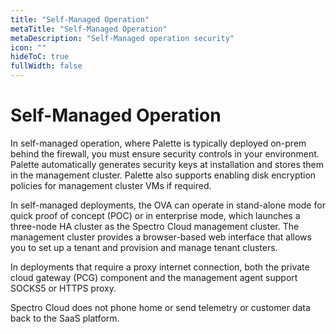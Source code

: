 ```yaml
---
title: "Self-Managed Operation"
metaTitle: "Self-Managed Operation"
metaDescription: "Self-Managed operation security"
icon: ""
hideToC: true
fullWidth: false
---
```


# Self-Managed Operation

In self-managed operation, where Palette is typically deployed on-prem behind the firewall, you must ensure security controls in your environment. Palette automatically generates security keys at installation and stores them in the management cluster. Palette also supports enabling disk encryption policies for management cluster VMs if required.   

In self-managed deployments, the OVA can operate in stand-alone mode for quick proof of concept (POC) or in enterprise mode, which launches a three-node HA cluster as the Spectro Cloud management cluster. The management cluster provides a browser-based web interface that allows you to set up a tenant and provision and manage tenant clusters. 

In deployments that require a proxy internet connection, both the private cloud gateway (PCG) component and the management agent support SOCKS5 or HTTPS proxy.

Spectro Cloud does not phone home or send telemetry or customer data back to the SaaS platform.
